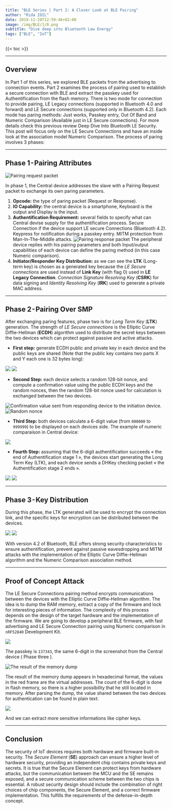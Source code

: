 ```yaml
---
title: "BLE Series | Part 2: A Closer Look at BLE Pairing"
author: "Rida IDIL"
date: 2019-11-20T12:59:46+02:00
image: /img/BLE/1/0.png
subtitle: "Dive deep into Bluetooth Low Energy"
tags: ["BLE", "IoT"]
---
```


{{< toc >}}

---


## Overview
In Part 1 of this series, we explored BLE packets from the advertising to connection events. Part 2 examines the process of pairing used to establish a secure connection with BLE and extract the passkey used for Authentification from the flash memory.
There is two mode for connection to provide pairing, LE Legacy connections (supported in Bluetooth 4.0 and forward) and LE Secure connections (supported only in Bluetooth 4.2). Each mode has paring methods: Just works, Passkey entry, Out Of Band and Numeric Comparison (Available just in LE Secure connections). For more details check this previous review Deep Dive Into Bluetooth LE Security.
This post will focus only on the LE Secure Connections and have an inside look at the association model Numeric Comparison.
The process of paring involves 3 phases:


---

## Phase 1 - Pairing Attributes

![Pairing request packet](/img/BLE/2/1.png)

In phase 1, the Central device addresses the slave with a Pairing Request packet to exchange its own paring parameters.
1. **Opcode:** the type of paring packet (Request or Response).
2. **IO Capability:** the central device is a smartphone, Keyboard is the output and Display is the input.
3. **Authentification Requirement:** several fields to specify what can Central devise supply for the authentification process. Secure Connection if the device support LE secure Connections (Bluetooth 4.2). Keypress for notification during a passkey entry. MITM protection from Man-In-The-Middle attacks.
![Pairing response packet](/img/BLE/2/2.png)
The peripheral device replies with his pairing parameters and both Input/output capabilities of each device can define the paring method (in this case Numeric comparison).
4. **Initiator/Responder Key Distribution:** as we can see the **LTK** (Long-term key) is chosen as a generated key because the *LE Secure connections* are used instead of **Link Key** (with flag 0) used in **LE Legacy Connection**. *Connection Signature Resolving Key* (**CSRK**) for data signing and *Identity Resolving Key* (**IRK**) used to generate a private MAC address.



---

## Phase 2 - Pairing Over SMP

After exchanging paring features, phase two is for *Long Term Key* (**LTK**) generation. The strength of *LE Secure connections* is the Elliptic Curve Diffie-Hellman (**ECDH**) algorithm used to distribute the secret keys between the two devices which can protect against passive and active attacks.

* **First step:** generate ECDH public and private key in each device and the public keys are shared (Note that the public key contains two parts X and Y each one is 32 bytes long):

![](/img/BLE/2/3.png)
![](/img/BLE/2/4.png)

* **Second Step:** each device selects a random 128-bit nonce, and compute a confirmation value using the public ECDH keys and the random nonces, then the random 128-bit nonce used for calculation is exchanged between the two devices.

![Confirmation value sent from responding device to the initiation device.](/img/BLE/2/5.png)
![Random nonce](/img/BLE/2/6.png)

* **Third Step:** both devices calculate a 6-digit value (from ``000000`` to ``999999``) to be displayed on each devices side.
The example of numeric comparaison in Central device:

![](/img/BLE/2/7.png)

* **Fourth Step:** assuming that the 6-digit authentification succeeds « the end of Authentification stage 1 », the devices start generating the Long Term Key (LTK), and each device sends a DHKey checking packet « the Authentification stage 2 ends ».

![](/img/BLE/2/8.png)
![](/img/BLE/2/9.png)



---

## Phase 3 - Key Distribution

During this phase, the LTK generated will be used to encrypt the connection link, and the specific keys for encryption can be distributed between the devices.

![](/img/BLE/2/10.png)
![](/img/BLE/2/11.png)

With version 4.2 of Bluetooth, BLE offers strong security characteristics to ensure authentification, prevent against passive eavesdropping and MITM attacks with the implementation of the Elliptic Curve Diffie-Hellman algorithm and the Numeric Comparison association method.


---

## Proof of Concept Attack
The LE Secure Connections pairing method encrypts communications between the devices with the Elliptic Curve Diffie-Hellman algorithm. The idea is to dump the RAM memory, extract a copy of the firmware and lock for interesting pieces of information. The complexity of this process depends on the design of the target hardware and the implementation of the firmware.
We are going to develop a peripheral BLE firmware, with fast advertising and LE Secure Connection pairing using Numeric comparison in ``nRF52840`` Development Kit.

![](/img/BLE/2/12.png)

The passkey is ``137343``, the same 6-digit in the screenshot from the Central device ( Phase three ).

![The result of the memory dump](/img/BLE/2/13.png)


The result of the memory dump appears in hexadecimal format, the values in the red frame are the virtual addresses.
The count of the 6-digit is done in flash memory, so there is a higher possibility that he still located in memory.
After parsing the dump, the value shared between the two devices for authentication can be found in plain text:

![](/img/BLE/2/14.png)

And we can extract more sensitive informations like cipher keys.


---

## Conclusion
The security of IoT devices requires both hardware and firmware built-in security. The *Secure Element* (**SE**) approach can ensure a higher level of hardware security, providing an independent chip contains private keys and secrets.
It is true that the Secure Element can protect keys from hardware attacks, but the communication between the MCU and the SE remains exposed, and a secure communication scheme between the two chips is essential.
A robust security design should include the combination of right choices of chip components, the Secure Element, and a correct firmware implementation. This fulfills the requirements of the defense-in-depth concept.